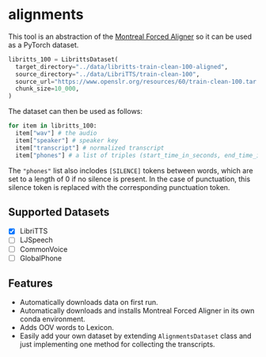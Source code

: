 # alignments
This tool is an abstraction of the [Montreal Forced Aligner](montreal-forced-aligner.readthedocs.io/) so it can be used as a PyTorch dataset.

```python
libritts_100 = LibrittsDataset(
  target_directory="../data/libritts-train-clean-100-aligned",
  source_directory="../data/LibriTTS/train-clean-100",
  source_url="https://www.openslr.org/resources/60/train-clean-100.tar.gz",
  chunk_size=10_000,
)
```

The dataset can then be used as follows:

```python
for item in libritts_100:
  item["wav"] # the audio
  item["speaker"] # speaker key
  item["transcript"] # normalized transcript
  item["phones"] # a list of triples (start_time_in_seconds, end_time_in_seconds, phone)
```

The ``"phones"`` list also inclodes ``[SILENCE]`` tokens between words, which are set to a length of 0 if no silence is present. In the case of punctuation, this silence token is replaced with the corresponding punctuation token.

## Supported Datasets

 - [x] LibriTTS
 - [ ] LJSpeech
 - [ ] CommonVoice
 - [ ] GlobalPhone

## Features

- Automatically downloads data on first run.
- Automatically downloads and installs Montreal Forced Aligner in its own conda environment.
- Adds OOV words to Lexicon.
- Easily add your own dataset by extending ``AlignmentsDataset`` class and just implementing one method for collecting the transcripts.
